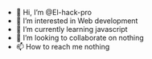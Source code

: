 - 👋 Hi, I’m @El-hack-pro
- 👀 I’m interested in Web development
- 🌱 I’m currently learning javascript
- 💞️ I’m looking to collaborate on nothing
- 📫 How to reach me nothing

<!---
El-hack-pro/El-hack-pro is a ✨ special ✨ repository because its `README.md` (this file) appears on your GitHub profile.
You can click the Preview link to take a look at your changes.
--->

